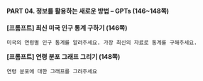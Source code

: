 #### PART 04. 정보를 활용하는 새로운 방법 – GPTs (146~148쪽)

**[프롬프트] 최신 미국 인구 통계 구하기 (146쪽)**

```
미국의 연령별 인구 통계를 알려주세요. 가장 최신의 자료로 통계를 구해주세요.
```

**[프롬프트] 연령 분포 그래프 그리기 (148쪽)**

```
연령 분포에 대한 그래프를 그려주세요
```
